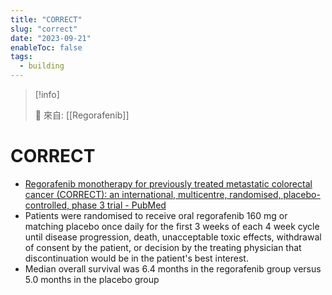 ```yaml
---
title: "CORRECT"
slug: "correct"
date: "2023-09-21"
enableToc: false
tags:
  - building
---
```


> [!info]
>
> 🌱 來自: [[Regorafenib]]

# CORRECT

- [Regorafenib monotherapy for previously treated metastatic colorectal cancer (CORRECT): an international, multicentre, randomised, placebo-controlled, phase 3 trial - PubMed](https://pubmed-ncbi-nlm-nih-gov.autorpa.kfsyscc.org/23177514/)
- Patients were randomised to receive oral regorafenib 160 mg or matching placebo once daily for the first 3 weeks of each 4 week cycle until disease progression, death, unacceptable toxic effects, withdrawal of consent by the patient, or decision by the treating physician that discontinuation would be in the patient's best interest.
- Median overall survival was 6.4 months in the regorafenib group versus 5.0 months in the placebo group
